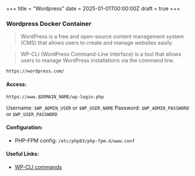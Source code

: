 +++
title = "Wordpress"
date = 2025-01-01T00:00:00Z
draft = true
+++

### Wordpress Docker Container

> WordPress is a free and open-source content management system (CMS) that allows users to create and manage websites easily.

> WP-CLI (WordPress Command-Line Interface) is a tool that allows users to manage WordPress installations via the command line.

    https://wordpress.com/


#### Access:
    https://www.$DOMAIN_NAME/wp-login.php

Username: `$WP_ADMIN_USER` or `$WP_USER_NAME`
Password: `$WP_ADMIN_PASSWORD` or `$WP_USER_PASSWORD`



#### Configuration:
* PHP-FPM config: `/etc/php83/php-fpm.d/www.conf`



#### Useful Links:
* [WP-CLI commands](https://developer.wordpress.org/cli/commands/)
